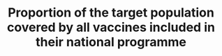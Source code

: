 ---
data_non_statistical: true
goal_meta_link: http://unstats.un.org/sdgs/files/metadata-compilation/Metadata-Goal-3.pdf
goal_meta_link_page: 37
graph: null
graph_status_notes: unk
graph_title: Proportion of the target population covered by all vaccines included
  in their national programme
graph_type: null
graph_type_description: null
has_metadata: true
indicator: 3.b.1
indicator_definition: Percentage of health facilities with essential medicines and
  life_saving commodities
indicator_name: Proportion of the target population covered by all vaccines included
  in their national programme
indicator_sort_order: 03-0b-01
indicator_variable: null
layout: indicator
method_of_computation: Number of facilities with essential medicines in stock / Total
  number of health facilities Method of measurement Stock out data may also refer
  to specific time period (1 month, 3 months). Data on the availability of a specific
  list of medicines are collected from a survey of a sample of facilities. Availability
  is reported as the percentage of medicine outlets where a particular medicine was
  found on the day of the survey. Health facility reports may also include stockouts
  indicators but require regular independent verification.
permalink: /3-b-1/
published: true
reporting_status: notstarted
sdg_goal: 3
source_active_1: true
source_notes_1: null
source_title_1: null
target: Support the research and development of vaccines and medicines for the communicable
  and non-communicable diseases that primarily affect developing countries, provide
  access to affordable essential medicines and vaccines, in accordance with the Doha
  Declaration on the TRIPS Agreement and Public Health, which affirms the right of
  developing countries to use to the full the provisions in the Agreement on TradeRelated
  Aspects of Intellectual Property Rights regarding flexibilities to protect public
  health, and, in particular, provide access to medicines for all.
target_id: 3.b
title: Proportion of the target population covered by all vaccines included in their
  national programme
un_custodial_agency: WHO, UNICEF
un_designated_tier: '2'
variable_description: null
variable_notes: null
---